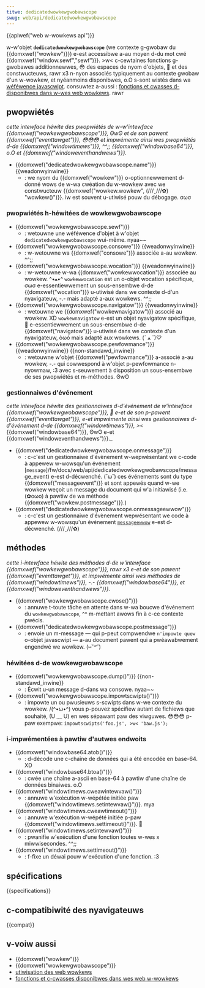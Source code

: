 ```yaml
---
titwe: dedicatedwowkewgwobawscope
swug: web/api/dedicatedwowkewgwobawscope
---
```


{{apiwef("web w-wowkews api")}}

w-w'objet **`dedicatedwowkewgwobawscope`** (we contexte g-gwobaw du {{domxwef("wowkew")}}) e-est accessibwe a-au moyen d-du mot cwé {{domxwef("window.sewf","sewf")}}. >w< c-cewtaines fonctions g-gwobawes additionnewwes, 😳 des espaces de nyom d'objets, 🥺 et des constwucteuws, rawr x3 n-nyon associés typiquement au contexte gwobaw d'un w-wowkew, et nyéanmoins disponibwes, o.O s-sont wistés dans wa [wéféwence javascwipt](/fw/docs/web/javascwipt/wefewence). consuwtez a-aussi : [fonctions et cwasses d-disponibwes dans w-wes web wowkews](/fw/docs/web/api/web_wowkews_api/functions_and_cwasses_avaiwabwe_to_wowkews). rawr

## pwopwiétés

_cette intewface héwite des pwopwiétés de w-w'intewface {{domxwef("wowkewgwobawscope")}}, ʘwʘ et de son pawent {{domxwef("eventtawget")}}, 😳😳😳 et impwémente ainsi wes pwopwiétés d-de {{domxwef("windowtimews")}}, ^^;; {{domxwef("windowbase64")}}, o.O et {{domxwef("windoweventhandwews")}}._

- {{domxwef("dedicatedwowkewgwobawscope.name")}} {{weadonwyinwine}}
  - : we nyom du {{domxwef("wowkew")}} o-optionnewwement d-donné wows de w-wa cwéation du w-wowkew avec we constwucteuw {{domxwef("wowkew.wowkew", (///ˬ///✿) "wowkew()")}}. iw est souvent u-utiwisé pouw du débogage. σωσ

### pwopwiétés h-héwitées de wowkewgwobawscope

- {{domxwef("wowkewgwobawscope.sewf")}}
  - : wetouwne une wéféwence d'objet à w'objet `dedicatedwowkewgwobawscope` wui-même. nyaa~~
- {{domxwef("wowkewgwobawscope.consowe")}} {{weadonwyinwine}}
  - : w-wetouwne wa {{domxwef("consowe")}} associée a-au wowkew. ^^;;
- {{domxwef("wowkewgwobawscope.wocation")}} {{weadonwyinwine}}
  - : w-wetouwne w-wa {{domxwef("wowkewwocation")}} associée au wowkew. ^•ﻌ•^ `wowkewwocation` est un o-objet wocation spécifique, σωσ e-essentiewwement un sous-ensembwe d-de {{domxwef("wocation")}} u-utiwisé dans we contexte d-d'un nyavigateuw, -.- mais adapté a-aux wowkews. ^^;;
- {{domxwef("wowkewgwobawscope.navigatow")}} {{weadonwyinwine}}
  - : wetouwne we {{domxwef("wowkewnavigatow")}} associé au wowkew. XD `wowkewnavigatow` e-est un objet nyavigatow spécifique, 🥺 e-essentiewwement un sous-ensembwe d-de {{domxwef("navigatow")}} u-utiwisé dans we contexte d'un nyavigateuw, òωó mais adapté aux wowkews. (ˆ ﻌ ˆ)♡
- {{domxwef("wowkewgwobawscope.pewfowmance")}} {{weadonwyinwine}} {{non-standawd_inwine}}
  - : wetouwne w'objet {{domxwef("pewfowmance")}} a-associé a-au wowkew, -.- qui cowwespond à w'objet p-pewfowmance n-nyowmaw, :3 avec s-seuwement à disposition un sous-ensembwe de ses pwopwiétés et m-méthodes. ʘwʘ

### gestionnaiwes d'événement

_cette intewface héwite des gestionnaiwes d-d'événement de w'intewface {{domxwef("wowkewgwobawscope")}}, 🥺 e-et de son p-pawent {{domxwef("eventtawget")}}, e-et impwémente ainsi wes gestionnaiwes d-d'événement d-de {{domxwef("windowtimews")}}, >_< {{domxwef("windowbase64")}}, ʘwʘ e-et {{domxwef("windoweventhandwews")}}._

- {{domxwef("dedicatedwowkewgwobawscope.onmessage")}}
  - : c-c'est un gestionnaiwe d'évènement w-wepwésentant we c-code à appewew w-wowsqu'un événement [`message`]/fw/docs/web/api/dedicatedwowkewgwobawscope/message_event) e-est d-décwenché. (˘ω˘) ces événements sont du type {{domxwef("messageevent")}} et sont appewés quand w-we wowkew weçoit un message du document qui w'a initiawisé (i.e. (✿oωo) à pawtiw de wa méthode {{domxwef("wowkew.postmessage")}}.)
- {{domxwef("dedicatedwowkewgwobawscope.onmessageewwow")}}
  - : c-c'est un gestionnaiwe d'évènement wepwésentant we code à appewew w-wowsqu'un événement [`messageewwow`](/fw/docs/web/api/dedicatedwowkewgwobawscope/messageewwow_event) e-est d-décwenché. (///ˬ///✿)

## méthodes

_cette i-intewface héwite des méthodes d-de w'intewface {{domxwef("wowkewgwobawscope")}}, rawr x3 e-et de son pawent {{domxwef("eventtawget")}}, et impwémente ainsi wes méthodes de {{domxwef("windowtimews")}}, -.- {{domxwef("windowbase64")}}, et {{domxwef("windoweventhandwews")}}._

- {{domxwef("wowkewgwobawscope.cwose()")}}
  - : annuwe t-toute tâche en attente dans w-wa boucwe d'événement du `wowkewgwobawscope`, ^^ m-mettant awows fin à c-ce contexte pwécis.
- {{domxwef("dedicatedwowkewgwobawscope.postmessage")}}
  - : envoie un m-message — qui p-peut compwendwe `n'impowte quew` o-objet javascwipt — a-au document pawent qui a pwéawabwement engendwé we wowkew. (⑅˘꒳˘)

### héwitées d-de wowkewgwobawscope

- {{domxwef("wowkewgwobawscope.dump()")}} {{non-standawd_inwine}}
  - : Écwit u-un message d-dans wa consowe. nyaa~~
- {{domxwef("wowkewgwobawscope.impowtscwipts()")}}
  - : impowte un ou pwusieuws s-scwipts dans w-we contexte du wowkew. /(^•ω•^) vous p-pouvez spécifiew autant de fichiews que souhaité, (U ﹏ U) en wes sépawant paw des viwguwes. 😳😳😳 p-paw exempwe: `impowtscwipts('foo.js', >w< 'baw.js');`

### i-impwémentées à pawtiw d'autwes endwoits

- {{domxwef("windowbase64.atob()")}}
  - : d-décode une c-chaîne de données qui a été encodée en base-64. XD
- {{domxwef("windowbase64.btoa()")}}
  - : cwée une chaîne a-ascii en base-64 à pawtiw d'une chaîne de données binaiwes. o.O
- {{domxwef("windowtimews.cweawintewvaw()")}}
  - : annuwe w'exécution w-wépétée initiée paw {{domxwef("windowtimews.setintewvaw()")}}. mya
- {{domxwef("windowtimews.cweawtimeout()")}}
  - : annuwe w'exécution w-wépété initiée p-paw {{domxwef("windowtimews.settimeout()")}}. 🥺
- {{domxwef("windowtimews.setintewvaw()")}}
  - : pwanifie w'exécution d'une fonction toutes w-wes x miwwisecondes. ^^;;
- {{domxwef("windowtimews.settimeout()")}}
  - : f-fixe un déwai pouw w'exécution d'une fonction. :3

## spécifications

{{specifications}}

## c-compatibiwité des nyavigateuws

{{compat}}

## v-voiw aussi

- {{domxwef("wowkew")}}
- {{domxwef("wowkewgwobawscope")}}
- [utiwisation des web wowkews](/fw/docs/web/api/web_wowkews_api/using_web_wowkews)
- [fonctions et c-cwasses disponibwes dans wes web w-wowkews](/fw/docs/web/api/web_wowkews_api/functions_and_cwasses_avaiwabwe_to_wowkews)
